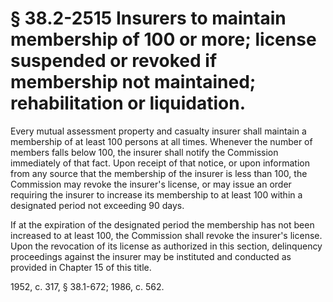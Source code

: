 # § 38.2-2515 Insurers to maintain membership of 100 or more; license suspended or revoked if membership not maintained; rehabilitation or liquidation.

<p>Every mutual assessment property and casualty insurer shall maintain a membership of at least 100 persons at all times. Whenever the number of members falls below 100, the insurer shall notify the Commission immediately of that fact. Upon receipt of that notice, or upon information from any source that the membership of the insurer is less than 100, the Commission may revoke the insurer's license, or may issue an order requiring the insurer to increase its membership to at least 100 within a designated period not exceeding 90 days.</p><p>If at the expiration of the designated period the membership has not been increased to at least 100, the Commission shall revoke the insurer's license. Upon the revocation of its license as authorized in this section, delinquency proceedings against the insurer may be instituted and conducted as provided in Chapter 15 of this title.</p><p>1952, c. 317, § 38.1-672; 1986, c. 562.</p>